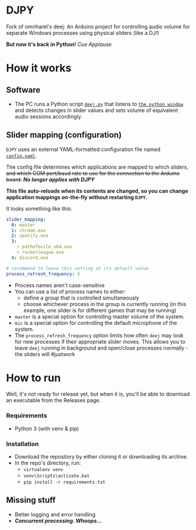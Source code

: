 # DJPY

Fork of omriharel's deej: An Arduino project for controlling audio volume for separate Windows processes using physical sliders (like a DJ!)

**But now it's back in Python!** *Cue Applause*

# How it works
## Software

- The PC runs a Python script [`deej.py`](./deej.py) that listens to [`the python window`](./PYDJwindow.py) and detects changes in slider values and sets volume of equivalent audio sessions accordingly.


## Slider mapping (configuration)
`DJPY` uses an external YAML-formatted configuration file named [`config.yaml`](./config.yaml).

The config file determines which applications are mapped to which sliders, ~~and which COM port/baud rate to use for the connection to the Arduino board.~~ ***No longer applies with DJPY***

**This file auto-reloads when its contents are changed, so you can change application mappings on-the-fly without restarting `DJPY`.**

It looks something like this:

```yaml
slider_mapping:
  0: master
  1: chrome.exe
  2: spotify.exe
  3:
    - pathofexile_x64.exe
    - rocketleague.exe
  4: discord.exe

# recommend to leave this setting at its default value
process_refresh_frequency: 5
```
- Process names aren't case-sensitive
- You can use a list of process names to either:
    - define a group that is controlled simultaneously
    - choose whichever process in the group is currently running (in this example, one slider is for different games that may be running)
- `master` is a special option for controlling master volume of the system.
- `mic` is a special option for controlling the default microphone of the system.
- The `process_refresh_frequency` option limits how often `deej` may look for new processes if their appropriate slider moves. This allows you to leave `deej` running in background and open/close processes normally - the sliders will #justwork
# How to run

Well, it's not ready for release yet, but when it is, you'll be able to download an executable from the Releases page.

### Requirements

- Python 3 (with venv & pip)

### Installation

- Download the repository by either cloning it or downloading its archive.
- In the repo's directory, run:
    - `virtualenv venv`
    - `venv\Scripts\activate.bat`
    - `pip install -r requirements.txt`


## Missing stuff

- Better logging and error handling
- ***Concurrent processing. Whoops...***